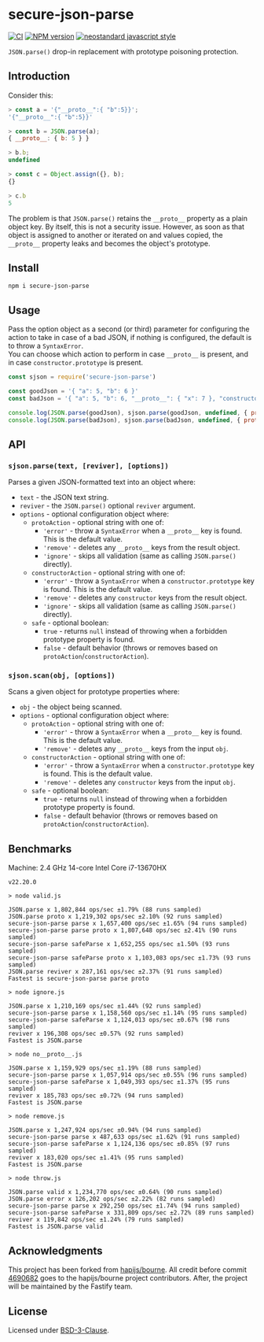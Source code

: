 # secure-json-parse

[![CI](https://github.com/fastify/secure-json-parse/actions/workflows/ci.yml/badge.svg?branch=main)](https://github.com/fastify/secure-json-parse/actions/workflows/ci.yml)
[![NPM version](https://img.shields.io/npm/v/secure-json-parse.svg?style=flat)](https://www.npmjs.com/package/secure-json-parse)
[![neostandard javascript style](https://img.shields.io/badge/code_style-neostandard-brightgreen?style=flat)](https://github.com/neostandard/neostandard)

`JSON.parse()` drop-in replacement with prototype poisoning protection.

## Introduction

Consider this:

```js
> const a = '{"__proto__":{ "b":5}}';
'{"__proto__":{ "b":5}}'

> const b = JSON.parse(a);
{ __proto__: { b: 5 } }

> b.b;
undefined

> const c = Object.assign({}, b);
{}

> c.b
5
```

The problem is that `JSON.parse()` retains the `__proto__` property as a plain object key. By
itself, this is not a security issue. However, as soon as that object is assigned to another or
iterated on and values copied, the `__proto__` property leaks and becomes the object's prototype.

## Install
```
npm i secure-json-parse
```

## Usage

Pass the option object as a second (or third) parameter for configuring the action to take in case of a bad JSON, if nothing is configured, the default is to throw a `SyntaxError`.<br/>
You can choose which action to perform in case `__proto__` is present, and in case `constructor.prototype` is present.

```js
const sjson = require('secure-json-parse')

const goodJson = '{ "a": 5, "b": 6 }'
const badJson = '{ "a": 5, "b": 6, "__proto__": { "x": 7 }, "constructor": {"prototype": {"bar": "baz"} } }'

console.log(JSON.parse(goodJson), sjson.parse(goodJson, undefined, { protoAction: 'remove', constructorAction: 'remove' }))
console.log(JSON.parse(badJson), sjson.parse(badJson, undefined, { protoAction: 'remove', constructorAction: 'remove' }))
```

## API

### `sjson.parse(text, [reviver], [options])`

Parses a given JSON-formatted text into an object where:
- `text` - the JSON text string.
- `reviver` - the `JSON.parse()` optional `reviver` argument.
- `options` - optional configuration object where:
    - `protoAction` - optional string with one of:
        - `'error'` - throw a `SyntaxError` when a `__proto__` key is found. This is the default value.
        - `'remove'` - deletes any `__proto__` keys from the result object.
        - `'ignore'` - skips all validation (same as calling `JSON.parse()` directly).
    - `constructorAction` - optional string with one of:
        - `'error'` - throw a `SyntaxError` when a `constructor.prototype` key is found. This is the default value.
        - `'remove'` - deletes any `constructor` keys from the result object.
        - `'ignore'` - skips all validation (same as calling `JSON.parse()` directly).
    - `safe` - optional boolean:
        - `true` - returns `null` instead of throwing when a forbidden prototype property is found.
        - `false` - default behavior (throws or removes based on `protoAction`/`constructorAction`).

### `sjson.scan(obj, [options])`

Scans a given object for prototype properties where:
- `obj` - the object being scanned.
- `options` - optional configuration object where:
    - `protoAction` - optional string with one of:
        - `'error'` - throw a `SyntaxError` when a `__proto__` key is found. This is the default value.
        - `'remove'` - deletes any `__proto__` keys from the input `obj`.
    - `constructorAction` - optional string with one of:
        - `'error'` - throw a `SyntaxError` when a `constructor.prototype` key is found. This is the default value.
        - `'remove'` - deletes any `constructor` keys from the input `obj`.
    - `safe` - optional boolean:
        - `true` - returns `null` instead of throwing when a forbidden prototype property is found.
        - `false` - default behavior (throws or removes based on `protoAction`/`constructorAction`).

## Benchmarks

Machine: 2.4 GHz 14-core Intel Core i7-13670HX

```
v22.20.0

> node valid.js

JSON.parse x 1,802,844 ops/sec ±1.79% (88 runs sampled)
JSON.parse proto x 1,219,302 ops/sec ±2.10% (92 runs sampled)
secure-json-parse parse x 1,657,400 ops/sec ±1.65% (94 runs sampled)
secure-json-parse parse proto x 1,807,648 ops/sec ±2.41% (90 runs sampled)
secure-json-parse safeParse x 1,652,255 ops/sec ±1.50% (93 runs sampled)
secure-json-parse safeParse proto x 1,103,083 ops/sec ±1.73% (93 runs sampled)
JSON.parse reviver x 287,161 ops/sec ±2.37% (91 runs sampled)
Fastest is secure-json-parse parse proto

> node ignore.js

JSON.parse x 1,210,169 ops/sec ±1.44% (92 runs sampled)
secure-json-parse parse x 1,158,560 ops/sec ±1.14% (95 runs sampled)
secure-json-parse safeParse x 1,124,013 ops/sec ±0.67% (98 runs sampled)
reviver x 196,308 ops/sec ±0.57% (92 runs sampled)
Fastest is JSON.parse

> node no__proto__.js

JSON.parse x 1,159,929 ops/sec ±1.19% (88 runs sampled)
secure-json-parse parse x 1,057,914 ops/sec ±0.55% (96 runs sampled)
secure-json-parse safeParse x 1,049,393 ops/sec ±1.37% (95 runs sampled)
reviver x 185,783 ops/sec ±0.72% (94 runs sampled)
Fastest is JSON.parse

> node remove.js

JSON.parse x 1,247,924 ops/sec ±0.94% (94 runs sampled)
secure-json-parse parse x 487,633 ops/sec ±1.62% (91 runs sampled)
secure-json-parse safeParse x 1,124,136 ops/sec ±0.85% (97 runs sampled)
reviver x 183,020 ops/sec ±1.41% (95 runs sampled)
Fastest is JSON.parse

> node throw.js

JSON.parse valid x 1,234,770 ops/sec ±0.64% (90 runs sampled)
JSON.parse error x 126,202 ops/sec ±2.22% (82 runs sampled)
secure-json-parse parse x 292,250 ops/sec ±1.74% (94 runs sampled)
secure-json-parse safeParse x 331,809 ops/sec ±2.72% (89 runs sampled)
reviver x 119,842 ops/sec ±1.24% (79 runs sampled)
Fastest is JSON.parse valid
```

## Acknowledgments
This project has been forked from [hapijs/bourne](https://github.com/hapijs/bourne).
All credit before commit [4690682](https://github.com/hapijs/bourne/commit/4690682c6cdaa06590da7b2485d5df91c09da889) goes to the hapijs/bourne project contributors.
After, the project will be maintained by the Fastify team.

## License
Licensed under [BSD-3-Clause](./LICENSE).
